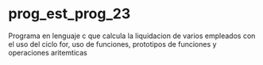 # prog_est_prog_23
Programa en lenguaje c que calcula la liquidacion de varios empleados con el uso del ciclo for, uso de funciones, prototipos de funciones y operaciones aritemticas
